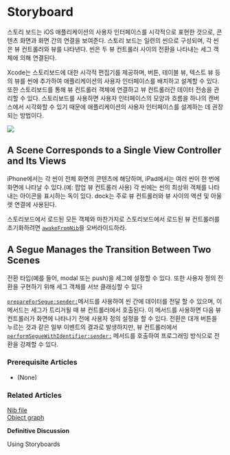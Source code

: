 # Storyboard

스토리 보드는 iOS 애플리케이션의 사용자 인터페이스를 시각적으로 표현한 것으로, 콘텐츠 화면과 화면 간의 연결을 보여준다. 스토리 보드는 일련의 씬으로 구성되며, 각 씬은 뷰 컨트롤러와 뷰를 나타낸다. 씬은 두 뷰 컨트롤러 사이의 전환을 나타내는 세그 객체에 의해 연결된다.

Xcode는 스토리보드에 대한 시각적 편집기를 제공하며, 버튼, 테이블 뷰, 텍스트 뷰 등의 뷰를 씬에 추가하여 애플리케이션의 사용자 인터페이스를 배치하고 설계할 수 있다. 또한 스토리보드를 통해 뷰 컨트롤러 객체에 연결하고 뷰 컨트롤러간 데이터 전송을 관리할 수 있다. 스토리보드를 사용하면 사용자 인터페이스의 모양과 흐름을 하나의 캔버스에서 시각화할 수 있기 때문에 애플리케이션의 사용자 인터페이스를 설계하는 데 권장되는 방법이다.

![](https://github.com/junyng/study-apple-docs/tree/c4b292b17da2edc8670232ab9689281024a64f04/.gitbook/assets/storyboard.jpg)

## A Scene Corresponds to a Single View Controller and Its Views

iPhone에서는 각 씬이 전체 화면의 콘텐츠에 해당하며, iPad에서는 여러 씬이 한 번에 화면에 나타날 수 있다.\(예: 팝업 뷰 컨트롤러 사용\) 각 씬에는 씬의 최상위 객체를 나타내는 아이콘을 표시하는 독이 있다. dock는 주로 뷰 컨트롤러와 뷰 사이의 액션 및 아울렛 연결에 사용된다.

스토리보드에서 로드된 모든 객체와 마찬가지로 스토리보드에서 로드된 뷰 컨트롤러를 초기화하려면 [`awakeFromNib`](https://developer.apple.com/documentation/objectivec/nsobject/1402907-awakefromnib)을 오버라이드하라.

## A Segue Manages the Transition Between Two Scenes

전환 타입\(예를 들어, modal 또는 push\)을 세그에 설정할 수 있다. 또한 사용자 정의 전환을 구현하기 위해 세그 객체를 서브 클래싱할 수 있다

[`prepareForSegue:sender:`](https://developer.apple.com/documentation/uikit/uiviewcontroller/1621490-prepareforsegue)메서드를 사용하여 씬 간에 데이터를 전달 할 수 있으며, 이 메서드는 세그가 트리거될 때 뷰 컨트롤러에서 호출된다. 이 메서드를 사용하면 다음 뷰 컨트롤러가 화면에 나타나기 전에 사용자 정의 설정을 할 수 있다. 전환은 대개 버튼을 누르는 것과 같은 일부 이벤트의 결과로 발생하지만, 뷰 컨트롤러에서 [`performSegueWithIdentifier:sender:`](https://developer.apple.com/documentation/uikit/uiviewcontroller/1621413-performseguewithidentifier) 메서드를 호출하여 프로그래밍 방식으로 전환을 강제할 수 있다.

### Prerequisite Articles

* \(None\)

### Related Articles

[Nib file](https://developer.apple.com/library/archive/documentation/General/Conceptual/DevPedia-CocoaCore/NibFile.html#//apple_ref/doc/uid/TP40008195-CH34)  
[Object graph](https://developer.apple.com/library/archive/documentation/General/Conceptual/DevPedia-CocoaCore/ObjectGraph.html#//apple_ref/doc/uid/TP40008195-CH54)

**Definitive Discussion**

Using Storyboards

